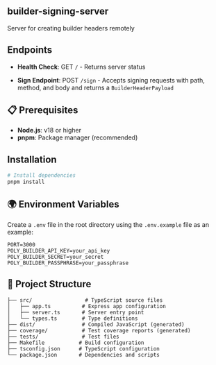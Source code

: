 ## builder-signing-server

Server for creating builder headers remotely

## Endpoints

- **Health Check**: GET `/` - Returns server status

- **Sign Endpoint**: POST `/sign` - Accepts signing requests with path, method, and body and returns a `BuilderHeaderPayload`

## 📋 Prerequisites

- **Node.js**: v18 or higher
- **pnpm**: Package manager (recommended)

## Installation

```bash
# Install dependencies
pnpm install
```


## 🌍 Environment Variables

Create a `.env` file in the root directory using the `.env.example` file as an example:

```env
PORT=3000
POLY_BUILDER_API_KEY=your_api_key
POLY_BUILDER_SECRET=your_secret
POLY_BUILDER_PASSPHRASE=your_passphrase
```

## 📁 Project Structure

```
├── src/                 # TypeScript source files
│   ├── app.ts          # Express app configuration
│   ├── server.ts       # Server entry point
│   └── types.ts        # Type definitions
├── dist/               # Compiled JavaScript (generated)
├── coverage/           # Test coverage reports (generated)
├── tests/              # Test files
├── Makefile           # Build configuration
├── tsconfig.json      # TypeScript configuration
└── package.json       # Dependencies and scripts
```
